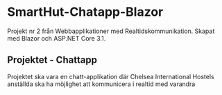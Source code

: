 # SmartHut-Chatapp-Blazor
Projekt nr 2 från Webbapplikationer med Realtidskommunikation. Skapat med Blazor och ASP.NET Core 3.1.

## Projektet - Chattapp
Projektet ska vara en chatt-applikation där Chelsea International Hostels anställda ska ha möjlighet att kommunicera i realtid med varandra
